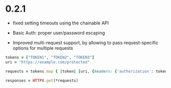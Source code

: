 # 0.2.1

* fixed setting timeouts using the chainable API

* Basic Auth: proper user/password escaping

* Improved multi-request support, by allowing to pass request-specific options for multiple requests

```ruby
tokens = ["TOKEN1", "TOKEN2", "TOKEN3"]
uri = "https://example.com/protected"

requests = tokens.map { |token| [uri, {headers: {'authorization': token} }] }

responses = HTTPX.get(*requests)
```
